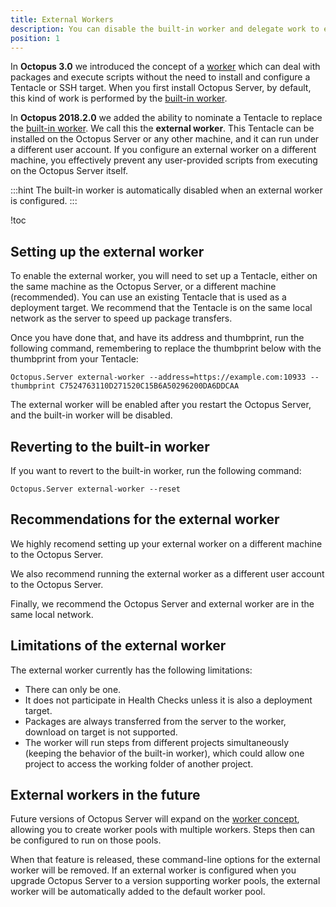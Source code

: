 ```yaml
---
title: External Workers
description: You can disable the built-in worker and delegate work to external workers instead. Using external workers makes your Octopus Server more secure, and allows you to decide where your workers do their work, and the context in which they perform their work.
position: 1
---
```


In **Octopus 3.0** we introduced the concept of a [worker](index.md) which can deal with packages and execute scripts without the need to install and configure a Tentacle or SSH target. When you first install Octopus Server, by default, this kind of work is performed by the [built-in worker](built-in-worker.md).

In **Octopus 2018.2.0** we added the ability to nominate a Tentacle to replace the [built-in worker](built-in-worker.md). We call this the **external worker**. This Tentacle can be installed on the Octopus Server or any other machine, and it can run under a different user account. If you configure an external worker on a different machine, you effectively prevent any user-provided scripts from executing on the Octopus Server itself.

:::hint
The built-in worker is automatically disabled when an external worker is configured.
:::

!toc

## Setting up the external worker

To enable the external worker, you will need to set up a Tentacle, either on the same machine as the Octopus Server, or a different machine (recommended). You can use an existing Tentacle that is used as a deployment target. We recommend that the Tentacle is on the same local network as the server to speed up package transfers.

Once you have done that, and have its address and thumbprint, run the following command, remembering to replace the thumbprint below with the thumbprint from your Tentacle:

```
Octopus.Server external-worker --address=https://example.com:10933 --thumbprint C7524763110D271520C15B6A50296200DA6DDCAA
```

The external worker will be enabled after you restart the Octopus Server, and the built-in worker will be disabled.

## Reverting to the built-in worker

If you want to revert to the built-in worker, run the following command:

```
Octopus.Server external-worker --reset
```

## Recommendations for the external worker

We highly recomend setting up your external worker on a different machine to the Octopus Server.

We also recommend running the external worker as a different user account to the Octopus Server.

Finally, we recommend the Octopus Server and external worker are in the same local network.

## Limitations of the external worker

The external worker currently has the following limitations:

- There can only be one.
- It does not participate in Health Checks unless it is also a deployment target.
- Packages are always transferred from the server to the worker, download on target is not supported.
- The worker will run steps from different projects simultaneously (keeping the behavior of the built-in worker), which could allow one project to access the working folder of another project.

## External workers in the future

Future versions of Octopus Server will expand on the [worker concept](https://github.com/OctopusDeploy/Specs/blob/master/Workers/index.md), allowing you to create worker pools with multiple workers. Steps then can be configured to run on those pools.

When that feature is released, these command-line options for the external worker will be removed. If an external worker is configured when you upgrade Octopus Server to a version supporting worker pools, the external worker will be automatically added to the default worker pool.
